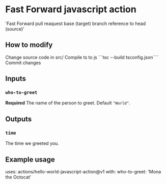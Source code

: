 # Fast Forward javascript action

'Fast Forward pull reaquest base (target) branch reference to head (source)'

## How to modify

Change source code in src/
Compile ts to js ```tsc --build tsconfig.json````
Commit changes


## Inputs

### `who-to-greet`

**Required** The name of the person to greet. Default `"World"`.

## Outputs

### `time`

The time we greeted you.

## Example usage

uses: actions/hello-world-javascript-action@v1
with:
  who-to-greet: 'Mona the Octocat'
